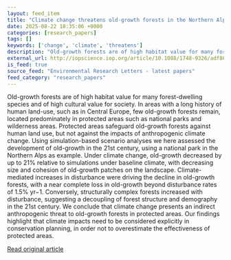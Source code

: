 ```yaml
---
layout: feed_item
title: "Climate change threatens old-growth forests in the Northern Alps"
date: 2025-08-22 18:35:06 +0000
categories: [research_papers]
tags: []
keywords: ['change', 'climate', 'threatens']
description: "Old-growth forests are of high habitat value for many forest-dwelling species and of high cultural value for society"
external_url: http://iopscience.iop.org/article/10.1088/1748-9326/adf861
is_feed: true
source_feed: "Environmental Research Letters - latest papers"
feed_category: "research_papers"
---
```


Old-growth forests are of high habitat value for many forest-dwelling species and of high cultural value for society. In areas with a long history of human land-use, such as in Central Europe, few old-growth forests remain, located predominately in protected areas such as national parks and wilderness areas. Protected areas safeguard old-growth forests against human land use, but not against the impacts of anthropogenic climate change. Using simulation-based scenario analyses we here assessed the development of old-growth in the 21st century, using a national park in the Northern Alps as example. Under climate change, old-growth decreased by up to 21% relative to simulations under baseline climate, with decreasing size and cohesion of old-growth patches on the landscape. Climate-mediated increases in disturbance were driving the decline in old-growth forests, with a near complete loss in old-growth beyond disturbance rates of 1.5% yr−1. Conversely, structurally complex forests increased with disturbance, suggesting a decoupling of forest structure and demography in the 21st century. We conclude that climate change presents an indirect anthropogenic threat to old-growth forests in protected areas. Our findings highlight that climate impacts need to be considered explicitly in conservation planning, in order not to overestimate the effectiveness of protected areas.

[Read original article](http://iopscience.iop.org/article/10.1088/1748-9326/adf861)
